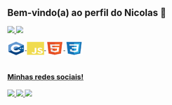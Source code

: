 ## Bem-vindo(a) ao perfil do Nicolas 🕺

 <div>
   <a href="https://github.com/NicolasNobre2002">
   <img height="180em" src="https://github-readme-stats.vercel.app/api?username=NicolasNobre2002&show_icons=true&theme=tokyonight&include_all_commits=true&count_private=true&cache_seconds=1"/>
   <img height="180em" src="https://github-readme-stats.vercel.app/api/top-langs/?username=NicolasNobre2002&layout=compact&langs_count=6&theme=tokyonight&cache_seconds=1"/>
</div>
    
<div style="display: inline_block"><br>
  <img align="center" alt="C++" height="30" width="40" src="https://raw.githubusercontent.com/devicons/devicon/master/icons/cplusplus/cplusplus-original.svg">
  <img align="center" alt="Js" height="30" width="40" src="https://raw.githubusercontent.com/devicons/devicon/master/icons/javascript/javascript-plain.svg">
  <img align="center" alt="HTML" height="30" width="40" src="https://raw.githubusercontent.com/devicons/devicon/master/icons/html5/html5-original.svg">
  <img align="center" alt="CSS" height="30" width="40" src="https://raw.githubusercontent.com/devicons/devicon/master/icons/css3/css3-original.svg">
</div>
 
<br>
 
### Minhas redes sociais!
#### 
 
<div> 
  <a href="https://www.linkedin.com/in/nicolas-nobre-0129981b2/" target="_blank">
   <img src="https://img.shields.io/badge/-LinkedIn-%230077B5?style=for-the-badge&logo=linkedin&logoColor=white" target="_blank">
  </a>
  <a href="mailto:nicolasnobre31@gmail.com" target="_blank">
   <img src="https://img.shields.io/badge/-Email-%23D14836?style=for-the-badge&logo=gmail&logoColor=white" target="_blank">
  </a>
  <a href="https://discord.com/users/nix_nobre" target="_blank">
   <img src="https://img.shields.io/badge/-Discord-%235865F2?style=for-the-badge&logo=discord&logoColor=white" target="_blank">
  </a>

  
</div>
